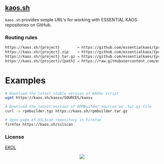 ## [kaos.sh](https://kaos.sh)

`kaos.sh` provides simple URL's for working with ESSENTIAL KAOS repositories on GitHub.

### Routing rules

```perl
https://kaos.sh/{project}        → https://github.com/essentialkaos/{project}
https://kaos.sh/{project}.zip    → https://github.com/essentialkaos/{project}/archive/master.zip
https://kaos.sh/{project}.tar.gz → https://github.com/essentialkaos/{project}/archive/master.tar.gz
https://kaos.sh/{project}/{path} → https://raw.githubusercontent.com/essentialkaos/{project}/master/{path}
```

# Examples

```bash
# Download the latest stable version of KAOSv script
wget https://kaos.sh/kaosv/SOURCES/kaosv
```
```bash
# Download the latest version of RPMBuilder sources as .tar.gz file
curl -o rpmbuilder.tgz https://kaos.sh/rpmbuilder.tar.gz
```
```bash
# Open page of SSLScan repository in Firefox
firefox https://kaos.sh/sslscan

```

### License

[EKOL](https://essentialkaos.com/ekol)

<p align="center"><a href="https://essentialkaos.com"><img src="https://gh.kaos.st/ekgh.svg"/></a></p>
